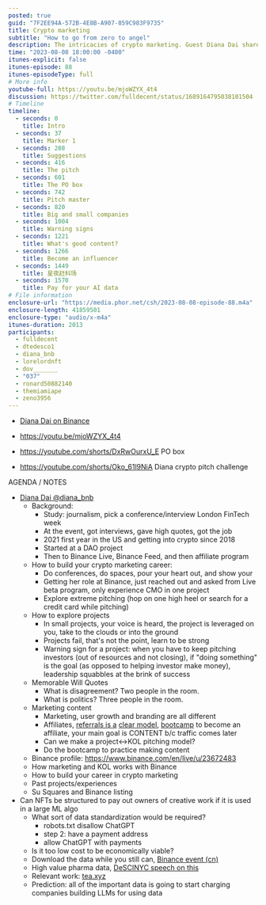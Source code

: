 ```yaml
---
posted: true
guid: "7F2EE94A-572B-4E8B-A907-859C983F9735"
title: Crypto marketing
subtitle: "How to go from zero to angel"
description: The intricacies of crypto marketing. Guest Diana Dai shares her journey from studying journalism to working in prominent crypto platforms, emphasizing the significance of networking at conferences and showcasing genuine passion. She describes her proactive approach to her role at Binance and offers insights into the art of extreme pitching. The episode discusses the different facets of marketing and the distinction between marketing, user growth, and branding. It touches on how NFTs could potentially compensate creators when their work is used in large-scale algorithms and the impending shift towards data monetization. The session concludes with the crypto pitch challenge and discussions on data in the crypto realm.
time: "2023-08-08 18:00:00 -0400"
itunes-explicit: false
itunes-episode: 88
itunes-episodeType: full
# More info
youtube-full: https://youtu.be/mjoWZYX_4t4
discussion: https://twitter.com/fulldecent/status/1689164795038101504
# Timeline
timeline:
  - seconds: 0
    title: Intro
  - seconds: 37
    title: Marker 1
  - seconds: 288
    title: Suggestions
  - seconds: 416
    title: The pitch
  - seconds: 601
    title: The PO box
  - seconds: 742
    title: Pitch master
  - seconds: 820
    title: Big and small companies
  - seconds: 1004
    title: Warning signs
  - seconds: 1221
    title: What's good content?
  - seconds: 1266
    title: Become an influencer
  - seconds: 1449
    title: 星夜赶科场
  - seconds: 1570
    title: Pay for your AI data
# File information
enclosure-url: "https://media.phor.net/csh/2023-08-08-episode-88.m4a"
enclosure-length: 41859501
enclosure-type: "audio/x-m4a"
itunes-duration: 2013
participants:
  - fulldecent
  - dtedesco1
  - diana_bnb
  - lorelordnft
  - dov_______
  - "037"
  - ronard50882140
  - themiamiape
  - zeno3956
---
```


- [Diana Dai on Binance](https://www.binance.com/en/live/u/23672483)

<!--end of quick notes-->

- https://youtu.be/mjoWZYX_4t4 

- https://youtube.com/shorts/DxRwOurxU_E PO box

- https://youtube.com/shorts/Oko_61l9NiA Diana crypto pitch challenge

  

AGENDA / NOTES

- [Diana Dai @diana_bnb](https://twitter.com/diana_bnb)
  - Background:
    - Study: journalism, pick a conference/interview London FinTech week
    - At the event, got interviews, gave high quotes, got the job
    - 2021 first year in the US and getting into crypto since 2018
    - Started at a DAO project
    - Then to Binance Live, Binance Feed, and then affiliate program
  - How to build your crypto marketing career:
    - Do conferences, do spaces, pour your heart out, and show your 
    - Getting her role at Binance, just reached out and asked from Live beta program, only experience CMO in one project
    - Explore extreme pitching (hop on one high heel or search for a credit card while pitching)
  - How to explore projects
    - In small projects, your voice is heard, the project is leveraged on you, take to the clouds or into the ground
    - Projects fail, that's not the point, learn to be strong
    - Warning sign for a project: when you have to keep pitching investors (out of resources and not closing), if "doing something" is the goal (as opposed to helping investor make money), leadership squabbles at the brink of success
  - Memorable Will Quotes
    - What is disagreement? Two people in the room.
    - What is politics? Three people in the room.
  - Marketing content
    - Marketing, user growth and branding are all different
    - Affiliates, [referrals is a](https://www.binance.com/en/support/announcement/affiliate-rewards-bootcamp-learn-how-to-become-a-crypto-influencer-while-earning-up-to-3-000-busd-24bb46acd92c46068d6ffad4bfff56b0) [clear model](https://www.binance.com/en/event/affiliate-rewards-bootcamp), [bootcamp](https://www.binance.com/en/event/affiliate-rewards-bootcamp) to become an affiliate, your main goal is CONTENT b/c traffic comes later
    - Can we make a project<->KOL pitching model?
    - Do the bootcamp to practice making content
  - Binance profile: https://www.binance.com/en/live/u/23672483
  - How marketing and KOL works with Binance
  - How to build your career in crypto marketing
  - Past projects/experiences
  - Su Squares and Binance listing
- Can NFTs be structured to pay out owners of creative work if it is used in a large ML algo
  - What sort of data standardization would be required?
    - robots.txt disallow ChatGPT
    - step 2: have a payment address
    - allow ChatGPT with payments
  - Is it too low cost to be economically viable? 
  - Download the data while you still can, [Binance event (cn)](https://twitter.com/i/spaces/1mnGeRlQwQLJX?s=20)
  - High value pharma data, [DeSCINYC speech on this](https://www.youtube.com/watch?v=oYUB_ALbW3Y)
  - Relevant work: [tea.xyz](http://tea.xyz)
  - Prediction: all of the important data is going to start charging companies building LLMs for using data